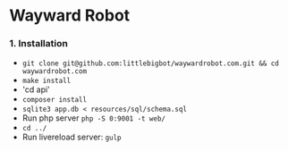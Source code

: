 Wayward Robot
=============

### 1. Installation

- `git clone git@github.com:littlebigbot/waywardrobot.com.git && cd waywardrobot.com`
- `make install`
- 'cd api'
- `composer install`
- `sqlite3 app.db < resources/sql/schema.sql`
- Run php server `php -S 0:9001 -t web/`
- `cd ../`
- Run livereload server: `gulp`
